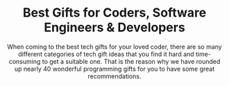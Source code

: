 ---
layout: post
title: Best Gifts for Coders, Software Engineers &amp; Developers
subtitle: When coming to the best tech gifts for your loved coder, there are so many different categories of tech gift ideas that you find it hard and time-consuming to get a suitable one. That is the reason why we have rounded up nearly 40 wonderful programming gifts for you to have some great recommendations.
header-img: "img/post/2023/09/copied/medium_gifts_for_coders_b7d1f80251.png"
header-style: text
permalink: "/gifts-for-coders/"
catalog: true
tags:
  - Recipients 
  - Men
--- 